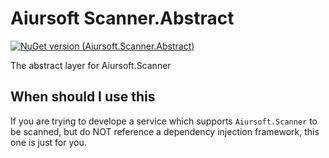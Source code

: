 # Aiursoft Scanner.Abstract

[![NuGet version (Aiursoft.Scanner.Abstract)](https://img.shields.io/nuget/v/Aiursoft.Scanner.Abstract.svg?style=flat-square)](https://www.nuget.org/packages/Aiursoft.Scanner.Abstract/)

The abstract layer for Aiursoft.Scanner

## When should I use this

If you are trying to develope a service which supports `Aiursoft.Scanner` to be scanned, but do NOT reference a dependency injection framework, this one is just for you.